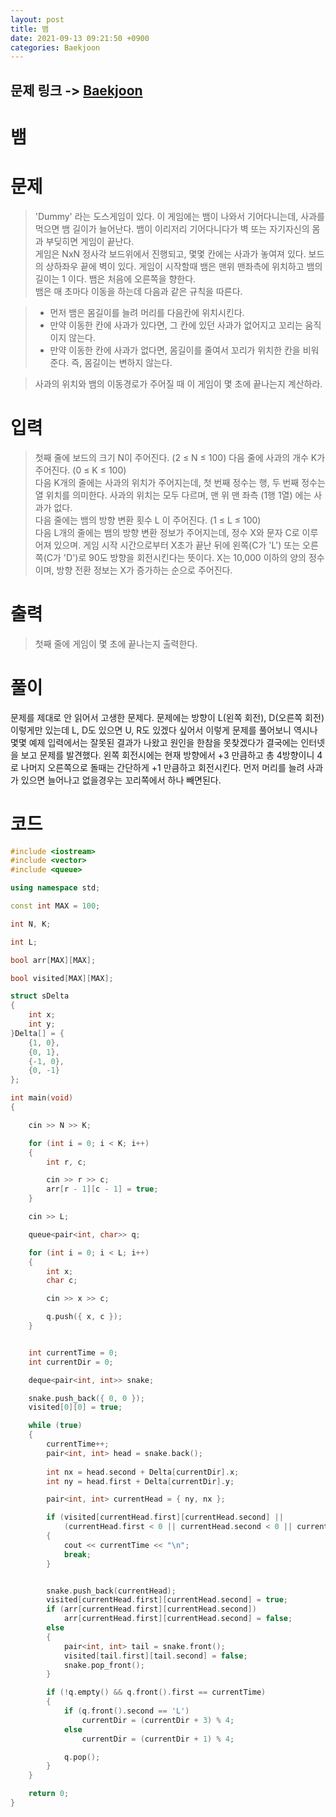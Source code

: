 ```yaml
---
layout: post
title: 뱀
date: 2021-09-13 09:21:50 +0900
categories: Baekjoon
---
```


## 문제 링크 -> [Baekjoon](https://www.acmicpc.net/problem/3190)
# 뱀

# 문제
>  'Dummy' 라는 도스게임이 있다. 이 게임에는 뱀이 나와서 기어다니는데, 사과를 먹으면 뱀 길이가 늘어난다. 뱀이 이리저리 기어다니다가 벽 또는 자기자신의 몸과 부딪히면 게임이 끝난다.  
게임은 NxN 정사각 보드위에서 진행되고, 몇몇 칸에는 사과가 놓여져 있다. 보드의 상하좌우 끝에 벽이 있다. 게임이 시작할때 뱀은 맨위 맨좌측에 위치하고 뱀의 길이는 1 이다. 뱀은 처음에 오른쪽을 향한다.  
뱀은 매 초마다 이동을 하는데 다음과 같은 규칙을 따른다.

> - 먼저 뱀은 몸길이를 늘려 머리를 다음칸에 위치시킨다.
> - 만약 이동한 칸에 사과가 있다면, 그 칸에 있던 사과가 없어지고 꼬리는 움직이지 않는다.
> - 만약 이동한 칸에 사과가 없다면, 몸길이를 줄여서 꼬리가 위치한 칸을 비워준다. 즉, 몸길이는 변하지 않는다.


> 사과의 위치와 뱀의 이동경로가 주어질 때 이 게임이 몇 초에 끝나는지 계산하라.

# 입력
> 첫째 줄에 보드의 크기 N이 주어진다. (2 ≤ N ≤ 100) 다음 줄에 사과의 개수 K가 주어진다. (0 ≤ K ≤ 100)  
다음 K개의 줄에는 사과의 위치가 주어지는데, 첫 번째 정수는 행, 두 번째 정수는 열 위치를 의미한다. 사과의 위치는 모두 다르며, 맨 위 맨 좌측 (1행 1열) 에는 사과가 없다.  
다음 줄에는 뱀의 방향 변환 횟수 L 이 주어진다. (1 ≤ L ≤ 100)  
다음 L개의 줄에는 뱀의 방향 변환 정보가 주어지는데,  정수 X와 문자 C로 이루어져 있으며. 게임 시작 시간으로부터 X초가 끝난 뒤에 왼쪽(C가 'L') 또는 오른쪽(C가 'D')로 90도 방향을 회전시킨다는 뜻이다. X는 10,000 이하의 양의 정수이며, 방향 전환 정보는 X가 증가하는 순으로 주어진다.

# 출력
> 첫째 줄에 게임이 몇 초에 끝나는지 출력한다.

# 풀이
문제를 제대로 안 읽어서 고생한 문제다. 문제에는 방향이 L(왼쪽 회전), D(오른쪽 회전) 이렇게만 있는데 L, D도 있으면 U, R도 있겠다 싶어서 이렇게 문제를 풀어보니 역시나 몇몇 예제 입력에서는 잘못된 결과가 나왔고 원인을 한참을 못찾겠다가 결국에는 인터넷을 보고 문제를 발견했다. 왼쪽 회전시에는 현재 방향에서 +3 만큼하고 총 4방향이니 4로 나머지 오른쪽으로 돌때는 간단하게 +1 만큼하고 회전시킨다. 먼저 머리를 늘려 사과가 있으면 늘어나고 없을경우는 꼬리쪽에서 하나 빼면된다.

# 코드
```c++
#include <iostream>
#include <vector>
#include <queue>

using namespace std;

const int MAX = 100;

int N, K;

int L;

bool arr[MAX][MAX];

bool visited[MAX][MAX];

struct sDelta
{
	int x;
	int y;
}Delta[] = {
	{1, 0},
	{0, 1},
	{-1, 0},
	{0, -1}
};

int main(void)
{

	cin >> N >> K;

	for (int i = 0; i < K; i++)
	{
		int r, c;

		cin >> r >> c;
		arr[r - 1][c - 1] = true;
	}

	cin >> L;

	queue<pair<int, char>> q;

	for (int i = 0; i < L; i++)
	{
		int x;
		char c;

		cin >> x >> c;

		q.push({ x, c });
	}


	int currentTime = 0;
	int currentDir = 0;

	deque<pair<int, int>> snake;

	snake.push_back({ 0, 0 });
	visited[0][0] = true;

	while (true)
	{
		currentTime++;
		pair<int, int> head = snake.back();
		
		int nx = head.second + Delta[currentDir].x;
		int ny = head.first + Delta[currentDir].y;

		pair<int, int> currentHead = { ny, nx };

		if (visited[currentHead.first][currentHead.second] ||
			(currentHead.first < 0 || currentHead.second < 0 || currentHead.first >= N || currentHead.second >= N))
		{
			cout << currentTime << "\n";
			break;
		}


		snake.push_back(currentHead);
		visited[currentHead.first][currentHead.second] = true;
		if (arr[currentHead.first][currentHead.second])
			arr[currentHead.first][currentHead.second] = false;
		else
		{
			pair<int, int> tail = snake.front();
			visited[tail.first][tail.second] = false;
			snake.pop_front();
		}

		if (!q.empty() && q.front().first == currentTime)
		{
			if (q.front().second == 'L')
				currentDir = (currentDir + 3) % 4;
			else
				currentDir = (currentDir + 1) % 4;

			q.pop();
		}
	}

	return 0;
}
```
